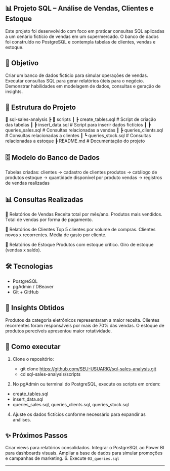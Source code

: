 ## 📊 Projeto SQL – Análise de Vendas, Clientes e Estoque
Este projeto foi desenvolvido com foco em praticar consultas SQL aplicadas a um cenário fictício de vendas em um supermercado.
O banco de dados foi construído no PostgreSQL e contempla tabelas de clientes, vendas e estoque.

## 🚀 Objetivo
Criar um banco de dados fictício para simular operações de vendas.
Executar consultas SQL para gerar relatórios úteis para o negócio.
Demonstrar habilidades em modelagem de dados, consultas e geração de insights.

## 📂 Estrutura do Projeto
📁 sql-sales-analysis
 ┣ 📂 scripts
 ┃ ┣ create_tables.sql      # Script de criação das tabelas
 ┃ ┣ insert_data.sql        # Script para inserir dados fictícios
 ┃ ┣ queries_sales.sql      # Consultas relacionadas a vendas
 ┃ ┣ queries_clients.sql    # Consultas relacionadas a clientes
 ┃ ┗ queries_stock.sql      # Consultas relacionadas a estoque
 ┣ README.md                # Documentação do projeto

## 🗄️ Modelo do Banco de Dados
Tabelas criadas:
clientes → cadastro de clientes
produtos → catálogo de produtos
estoque → quantidade disponível por produto
vendas → registros de vendas realizadas

## 📊 Consultas Realizadas
🔹 Relatórios de Vendas
Receita total por mês/ano.
Produtos mais vendidos.
Total de vendas por forma de pagamento.

🔹 Relatórios de Clientes
Top 5 clientes por volume de compras.
Clientes novos x recorrentes.
Média de gasto por cliente.

🔹 Relatórios de Estoque
Produtos com estoque crítico.
Giro de estoque (vendas x saldo).

## 🛠️ Tecnologias
- PostgreSQL
- pgAdmin / DBeaver
- Git + GitHub

## 📌 Insights Obtidos
Produtos da categoria eletrônicos representaram a maior receita.
Clientes recorrentes foram responsáveis por mais de 70% das vendas.
O estoque de produtos perecíveis apresentou maior rotatividade.

## 🚀 Como executar
1. Clone o repositório:
   - git clone https://github.com/SEU-USUARIO/sql-sales-analysis.git
   - cd sql-sales-analysis/scripts

2. No pgAdmin ou terminal do PostgreSQL, execute os scripts em ordem:
  - create_tables.sql
  - insert_data.sql
  - queries_sales.sql, queries_clients.sql, queries_stock.sql
   
4. Ajuste os dados fictícios conforme necessário para expandir as análises.

## ✨ Próximos Passos
Criar views para relatórios consolidados.
Integrar o PostgreSQL ao Power BI para dashboards visuais.
Ampliar a base de dados para simular promoções e campanhas de marketing.
6. Execute `03_queries.sql`

---
